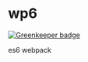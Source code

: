 # wp6

[![Greenkeeper badge](https://badges.greenkeeper.io/chasm/wp6.svg)](https://greenkeeper.io/)

es6 webpack
